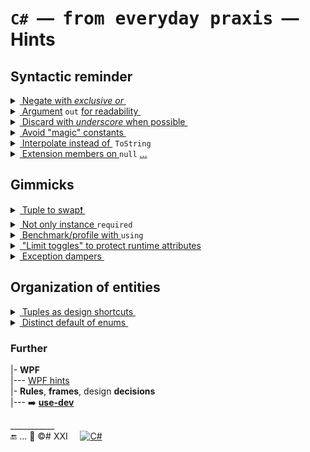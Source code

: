 # `C#` &nbsp;&mdash;&nbsp; <samp>from everyday praxis</samp> &nbsp;&mdash;&nbsp; Hints

## Syntactic reminder

<details><summary><ins>&nbsp;Negate with <i>exclusive or</i>&nbsp;</ins></summary>
&nbsp;

```diff csharp
-      isLoading = !isLoading // open for typos with other var
+      isLoading ^= true; // explicit inversion
+      isLoading = !offLoading // explicitly other var
```

```diff csharp
// Invert a longish chained property in legacy API:
-    Controller_A.CPU2.Circuits.TriggerY1.Input.S_plus = !Controller_A.CPU2.Circuits.TriggerV1.Input.S_plus;
// Have you noticed a typo (done on purpose), which can still designate a valid property
+    Controller_A.CPU2.Circuits.TriggerY1.Input.S_plus ^= true; // terser and "typo"-safe 
```

</details>

<details><summary><ins>&nbsp;Argument</ins> <code>out</code>&nbsp;<ins>for readability&nbsp;</ins></summary>
&nbsp;

```csharp
if (!PauseOver(out var remaining))
   _worker.Sleep(remaining);
```

Exception dampers (see in _Gimmicks_ below) can also use `out`.

</details>

<details><summary><ins>&nbsp;Discard with <i>underscore</i> when possible&nbsp;</ins></summary>
&nbsp;

```csharp
 // Remove visual noise of nominal arguments
  void OnMouseMove(object _, EventArgs __) { MyApp.Unfreeze(); };
// explicitly tells that signature parameters aren't used
```

 ```csharp
 // to point that the return value isn't required or a method/constructor is called for side-effect only
 _ = myShoppingCart.Pay(); // users don't care for the receipt returned 
 _ = new ResourceBlocker(filename); // stub objects (e.g., to invoke and prove constructor logic only) 
```
  
+ Not always the best choice:
  
```csharp
// null guard with *null-coalescing* ...
_ = myOrder?? throw new ArgumentNullException(nameof(myOrder)); 
// ... has a readable and shorter way
ArgumentNullException.ThrowIfNull(myOrder);
```
  
+ Not a _discard_, but pleasing

```csharp
const int milesToMars_CloseApproach = 38_600_000;
var rfidTagFilter = 0b_0111_1100_0100_0011;
```

</details>

<details><summary><ins>&nbsp;Avoid "magic" constants&nbsp;</ins></summary>
&nbsp;

Moving "magic values" to constants or predefined values doesn't clean the code **unless** named well.
  
```diff csharp
-     legacySystem.ModuleD1.Abracadabra = true; // specifies that text input is treated as case-sensitive
+     const bool InputIsCaseSensitive = true;
+     legacySystem.ModuleD1.Abracadabra = InputIsCaseSensitive;
```
```diff csharp
-     const int popupDuration = 3200;
-     Info(shortMessage).Popup(popupDuration); 
+     Info(shortMessage).Popup(Ux.MinToNoticePrompt.Milliseconds);
```
</details>

<details><summary><ins>&nbsp;Interpolate instead of&nbsp;</ins>&nbsp;<code>ToString</code></summary>
&nbsp;

```diff csharp
-    throw new ArgumentException(state.ToString());
// shorter and easier to decorate with text
+    throw new ArgumentException($"{state}")); 
```

</details>

<details><summary><ins>&nbsp;Extension members on </ins><code>null</code>&nbsp;<ins>...</ins></summary>
&nbsp;

Such calls can [run on null](https://github.com/Kyriosity/use-dev/blob/main/README+/frames/README+/calls_on_null.md), and they can be practical as in [⭐&thinsp;<b>I&thinsp;S&thinsp;I&thinsp;e</b>&thinsp;⭐](https://github.com/Kyriosity/use-dev/blob/main/README+/parts/_ext/ISie/README.md) .

</details>

## Gimmicks

<details><summary><ins>&nbsp;Tuple to swap❗&nbsp;</ins></summary>
&nbsp;

```csharp
(a, b) = (b, a);
```

A fantasy may suggest even more exciting snippets with "boxing" in tuples.

</details>

<details><summary><ins>&nbsp;Not only instance&nbsp;</ins><code>required</code></summary>
&nbsp;

The `required` marker might be essential, but it imposes immediate instantiation, which is impossible under some circumstances: _builder_, lazy, on-demand, and so on.

Leaving the default value for non-nullable values is bug-friendly, and nullable isn't much better.

[Use-dev stuff](https://github.com/Kyriosity/use-dev/blob/main/src/TuttiFrutti/AbcChrono/Timescales/Models/Hap.cs) shows a custom workaround, not perfect but...
```csharp
 UnixYear => _unixYear ?? NotSet.Throw(UnixYear);
```
</details>

<details><summary><ins>&nbsp;Benchmark/profile with&nbsp;</ins><code>using</code></summary>
&nbsp;

```csharp
using (var benchmark = new Benchmark()) {
    // benchmarked flow here
}

class Benchmark : IDisposable
{
   string _caller;

   public Benchmark([CallerMemberName] string caller = "<undefined>") {
      _caller = caller;
      // Start logging/profiling
   }    

   public void Dispose() {
      // stop logging/profiling
   }
}
```
</details>

<details><summary><ins>&nbsp;"Limit toggles" to protect runtime attributes</code></summary>
&nbsp;

Inline attributes as 
[`CallerMemberName`](https://learn.microsoft.com/dotnet/api/system.runtime.compilerservices.callermembernameattribute) or 
[`CallerArgumentExpression`](https://learn.microsoft.com/dotnet/api/system.runtime.compilerservices.callerargumentexpressionattribute) 
set value in runtime, but you can't rely on them since the caller may accidentally overwrite the values (that tastes like a flaw). 

```csharp

class Bio {
    static string Of(string firstName, string lastName, [CallerMemberName] string caller = "") {
        stats.Log(caller);
        /// ... further logic and return
    }
}

_ = Bio.Of("Paul", "Erdos"); 
_ = Bio.Of("Carl", "Freidrich", "Gauss"); // ERROR !

```

Instead of the discussion, I'd better propose an imperfect workaround in this [Extensions test](https://github.com/Kyriosity/use-dev/blob/main/src/TuttiFrutti/ExtensionsTests/Exceptions/99&#41;MiscDemos.cs).

</details>

<details><summary><ins>&nbsp;Exception dampers&nbsp;</ins></summary>
&nbsp;

It's legal to write `throw` in any C# method, but there may be motives to delegate exceptions up:

* Other concurrent methods (not only parallel) may throw, and the caller accumulates and weights exceptions without a heavy `catch` for each.
* You'd like to explicitly tell code readers what a method may throw (akin to a signature in Java).
* Method unconditionally throws and any return value (also `void`) deceives.

```csharp

ArgumentException BlockHack(params string[] args);
void Interpolate(PixelArea area, out ResourceException? exception);
bool TryParse(string raw, out ThisProjectException? exception); 
bool TryParse(string raw, out FormatException? exception, out ThisProjectException? exception); 
```

</details>

## Organization of entities

<details><summary><ins>&nbsp;Tuples as design shortcuts&nbsp;</ins></summary>
&nbsp;

Piles of interfaces, classes, and structs for every single trifle may obscure the contours of OOD, and their maintenance distracts from design. Then, sparsely applied _named tuples_ are a rational compromise.

```csharp
...
(int width, int depth, int height, DateTime availableFrom) FindMinPackageBox(Product[] products);
...
if (storehouse.FindMinPackage(goods).availableFrom < DateTime.Today.AddDays(3)) {
    goods.PremiumSupply = true;
... 
```

Further use is to streamline assignments:

```diff
// Given a chess game log ...
 chessGame.Move = "c5";
// .. you'd like to annotate moves
- chessGame.Move.Code = "c5";
- chessGame.Move.Comment = "Sicilian Defence";
- chessGame.Move.Timestamp = DateTime.Now; 
+ chessGame.Move = ("c5", "Sicilian Defence", DateTime.Now);
```

Unrestricted tuples, named or not, will be great helpers for prototyping code contracts until they solidify into interfaces and definitions. And with C#12, you can define tuples in namespaces (in global using too):

```csharp
using Book = (string title, short year, (string Name, string Surname) author);
```

</details>

<details><summary><ins>&nbsp;Distinct default of enums&nbsp;</ins></summary>
&nbsp;

Reserve, when appropriate, _none_, _undefined_ or _unknown_ as zero-value to prevent unexpected default assignment and consequent bugs.

```csharp
enum FundamentalStatesOfMatter
{
    Unknown, // implicitly = 0,
    Solid, // won't be assigned by default, e.g., to a motor coolant
    Liquid,
    Gas,
    Plasma
}
```

</details>

### Further

|- **WPF**\
|--- [WPF hints](wpf/README+/wpf-hints.md)\
|- **Rules**, **frames**, design **decisions**\
|--- ➡️ [**use-dev**](https://github.com/Kyriosity/use-dev/)

\___________\
🔚 ... 🎼 ©️# XXI&nbsp; &nbsp; &nbsp;[![C#](https://custom-icon-badges.demolab.com/badge/C%23-keyboard_fresh-orangered.svg?logo=cshrp&logoColor=white&color=tomato)](#)

